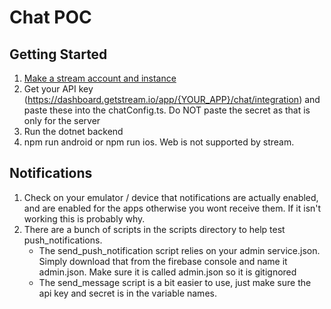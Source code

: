 # Chat POC

## Getting Started

 1. [Make a stream account and instance](https://getstream.io/blog/stream-getting-started-guide/)
 2. Get your API key (https://dashboard.getstream.io/app/{YOUR_APP}/chat/integration) and paste these into the chatConfig.ts. Do NOT paste the secret as that is only for the server
 3. Run the dotnet backend
 4. npm run android or npm run ios. Web is not supported by stream. 

## Notifications

 1. Check on your emulator / device that notifications are actually enabled, and are enabled for the apps otherwise you wont receive them. If it isn't working this is probably why. 
 2. There are a bunch of scripts in the scripts directory to help test push_notifications. 
    * The send_push_notification script relies on your admin service.json. Simply download that from the firebase console and name it admin.json. Make sure it is called admin.json so it is gitignored
    * The send_message script is a bit easier to use, just make sure the api key and secret is in the variable names. 